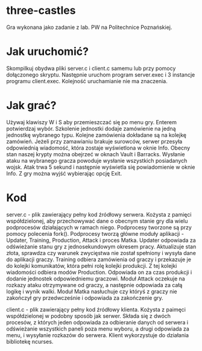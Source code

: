 # three-castles
Gra wykonana jako zadanie z lab. PW na Politechnice Poznańskiej.

# Jak uruchomić?
Skompilkuj obydwa pliki server.c i client.c samemu lub przy pomocy dołączonego skryptu.
Następnie uruchom program server.exec i 3 instancje programu client.exec. Kolejność uruchamianie nie ma znaczenia.

# Jak grać?
Używaj klawiszy W i S aby przemieszczać się po menu gry. Enterem potwierdzaj wybór.
Szkolenie jednostki dodaje zamówienie na jedną jednostkę wybranego typu. Kolejne zamówienia dokładane są na kolejkę zamówień. Jeżeli przy zamawianiu brakuje surowców, serwer przesyła odpowiednią wiadomość, która zostaje wyświetlona w oknie Info.
Obecny stan naszej krypty można obejrzeć w oknach Vault i Barracks.
Wysłanie ataku na wybranego gracza powoduje wysłanie wszystkich posiadanych wojsk. Atak trwa 5 sekund i następnie wyświetla się powiadomienie w oknie Info.
Z gry można wyjść wybierając opcję Exit.

# Kod
server.c - plik zawierający pełny kod źródłowy serwera. Kożysta z pamięci współdzielonej, aby przechowywać dane o obecnym stanie gry dla wielu podprocesów działających w ramach niego. Podprocesy tworzone są przy pomocy polecenia fork(). Podprocesy tworzą główne moduły aplikacji - Updater, Training, Production, Attack i proces Matka. Updater odpowiada za odświeżanie stanu gry z jednosekundowym okresem pracy. Aktualizuje stan złota, sprawdza czy warunek zwycięstwa nie został spełniony i wysyła dane do aplikacji graczy. Training odbiera zamówienia od graczy i przekazuje je do kolejki komunikatów, która pełni rolę kolejki produkcji. Z tej kolejki wiadomości odbiera modów Production. Odpowiada on za czas produkcji i dodanie jednostek odpowiedniemu graczowi. Moduł Attack oczekuje na rozkazy ataku otrzymywane od graczy, a następnie odpowiada za całą logikę i wynik walki. Moduł Matka nasłuchuje czy któryś z graczy nie zakończył gry przedwcześnie i odpowiada za zakończenie gry.

client.c - plik zawierający pełny kod źródłowy klienta. Kożysta z paimęci współdzielonej w podobny sposób jak serwer. Składa się z dwóch procesów, z których jeden odpowiada za odbieranie danych od serwera i odświeżanie wszystkich paneli poza menu wyboru, a drugi odpowiada za menu, i wysyłanie rozkazów do serwera. Klient wykorzystuje do działania bibliotekę ncurses.